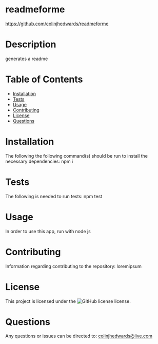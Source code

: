 # readmeforme
  https://github.com/colinjhedwards/readmeforme
  # Description
  generates a readme
  # Table of Contents
  * [Installation](#installation)
  * [Tests](#tests)
  * [Usage](#usage)
  * [Contributing](#contributing)
  * [License](#license)
  * [Questions](#questions)
  # Installation
  The following the following command(s) should be run to install the necessary dependencies: npm i
  # Tests
  The following is needed to run tests: npm test
  # Usage
  In order to use this app, run with node js
  # Contributing
  Information regarding contributing to the repository: loremipsum
  # License
  This project is licensed under the ![GitHub license](https://img.shields.io/badge/license-MIT-green.svg) license.
  # Questions
  Any questions or issues can be directed to: colinjhedwards@live.com
  